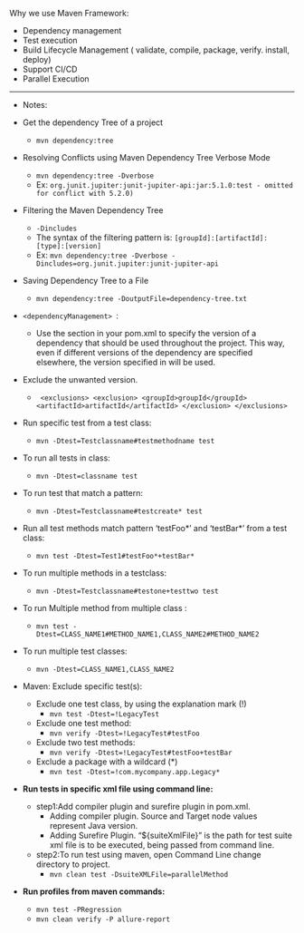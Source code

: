 Why we use Maven Framework:

- Dependency management
- Test execution
- Build Lifecycle Management ( validate, compile, package, verify. install, deploy)
- Support CI/CD
- Parallel Execution

-------------------------------

- Notes:
- Get the dependency Tree of a project
    - `mvn dependency:tree `
- Resolving Conflicts using Maven Dependency Tree Verbose Mode
    - `mvn dependency:tree -Dverbose`
    - Ex: `org.junit.jupiter:junit-jupiter-api:jar:5.1.0:test - omitted for conflict with 5.2.0)`
- Filtering the Maven Dependency Tree
    - `-Dincludes`
    - The syntax of the filtering pattern is: `[groupId]:[artifactId]:[type]:[version]`
    - Ex: `mvn dependency:tree -Dverbose -Dincludes=org.junit.jupiter:junit-jupiter-api`
- Saving Dependency Tree to a File
    - `mvn dependency:tree -DoutputFile=dependency-tree.txt`
- `<dependencyManagement> `:
    - Use the <dependencyManagement> section in your pom.xml to specify the version of a dependency that should be used
      throughout the project. This way, even if different versions of the dependency are specified elsewhere, the
      version
      specified in <dependencyManagement> will be used.
- Exclude the unwanted version.
    - ` <exclusions>
      <exclusion>
      <groupId>groupId</groupId>
      <artifactId>artifactId</artifactId>
      </exclusion>
      </exclusions>`

- Run specific test from a test class:
    - `mvn -Dtest=Testclassname#testmethodname test`
- To run all tests in class:
    - `mvn -Dtest=classname test`
- To run test that match a pattern:
    - `mvn -Dtest=Testclassname#testcreate* test`
- Run all test methods match pattern ‘testFoo*’ and ‘testBar*’ from a test class:
    - `mvn test -Dtest=Test1#testFoo*+testBar*`
- To run multiple methods in a testclass:
    - `mvn -Dtest=Testclassname#testone+testtwo test`
- To run Multiple method from multiple class :
    - `mvn test -Dtest=CLASS_NAME1#METHOD_NAME1,CLASS_NAME2#METHOD_NAME2`
- To run multiple test classes:
    - `mvn -Dtest=CLASS_NAME1,CLASS_NAME2`
- Maven: Exclude specific test(s):
    - Exclude one test class, by using the explanation mark (!)
        - `mvn test -Dtest=!LegacyTest`
    - Exclude one test method:
        - `mvn verify -Dtest=!LegacyTest#testFoo`
    - Exclude two test methods:
        - `mvn verify -Dtest=!LegacyTest#testFoo+testBar`
    - Exclude a package with a wildcard (*)
        - `mvn test -Dtest=!com.mycompany.app.Legacy*`
- **Run tests in specific xml file using command line:**
    - step1:Add compiler plugin and surefire plugin in pom.xml.
        - Adding compiler plugin. Source and Target node values represent Java version.
        - Adding Surefire Plugin. “${suiteXmlFile}” is the path for test suite xml file is to be executed, being passed
          from command line.
    - step2:To run test using maven, open Command Line
      change directory to project.
        - `mvn clean test -DsuiteXMLFile=parallelMethod`
- **Run profiles from maven commands:**
    - `mvn test -PRegression`
    - `mvn clean verify -P allure-report`
